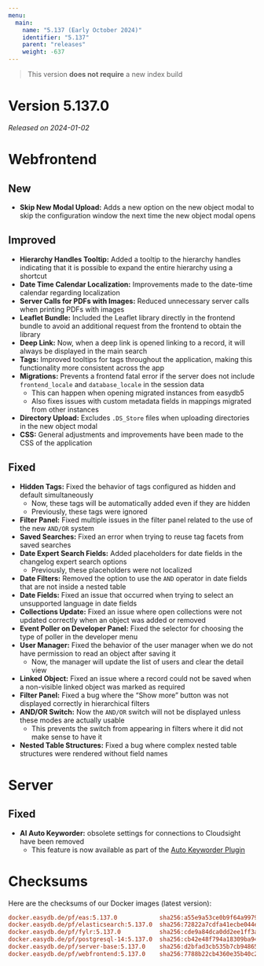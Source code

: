 ```yaml
---
menu:
  main:
    name: "5.137 (Early October 2024)"
    identifier: "5.137"
    parent: "releases"
    weight: -637
---
```


> This version **does not require** a new index build

# Version 5.137.0

*Released on 2024-01-02*


# Webfrontend

## New

- **Skip New Modal Upload:** Adds a new option on the new object modal to skip the configuration window the next time the new object modal opens

## Improved

- **Hierarchy Handles Tooltip:** Added a tooltip to the hierarchy handles indicating that it is possible to expand the entire hierarchy using a shortcut
- **Date Time Calendar Localization:** Improvements made to the date-time calendar regarding localization
- **Server Calls for PDFs with Images:** Reduced unnecessary server calls when printing PDFs with images
- **Leaflet Bundle:** Included the Leaflet library directly in the frontend bundle to avoid an additional request from the frontend to obtain the library
- **Deep Link:** Now, when a deep link is opened linking to a record, it will always be displayed in the main search
- **Tags:** Improved tooltips for tags throughout the application, making this functionality more consistent across the app
- **Migrations:** Prevents a frontend fatal error if the server does not include `frontend_locale` and `database_locale` in the session data
  - This can happen when opening migrated instances from easydb5
  - Also fixes issues with custom metadata fields in mappings migrated from other instances
- **Directory Upload:** Excludes `.DS_Store` files when uploading directories in the new object modal
- **CSS:** General adjustments and improvements have been made to the CSS of the application

## Fixed

- **Hidden Tags:** Fixed the behavior of tags configured as hidden and default simultaneously
  - Now, these tags will be automatically added even if they are hidden
  - Previously, these tags were ignored
- **Filter Panel:** Fixed multiple issues in the filter panel related to the use of the new `AND/OR` system
- **Saved Searches:** Fixed an error when trying to reuse tag facets from saved searches
- **Date Expert Search Fields:** Added placeholders for date fields in the changelog expert search options
  - Previously, these placeholders were not localized
- **Date Filters:** Removed the option to use the `AND` operator in date fields that are not inside a nested table
- **Date Fields:** Fixed an issue that occurred when trying to select an unsupported language in date fields
- **Collections Update:** Fixed an issue where open collections were not updated correctly when an object was added or removed
- **Event Poller on Developer Panel:** Fixed the selector for choosing the type of poller in the developer menu
- **User Manager:** Fixed the behavior of the user manager when we do not have permission to read an object after saving it
  - Now, the manager will update the list of users and clear the detail view
- **Linked Object:** Fixed an issue where a record could not be saved when a non-visible linked object was marked as required
- **Filter Panel:** Fixed a bug where the “Show more” button was not displayed correctly in hierarchical filters
- **AND/OR Switch:** Now the `AND/OR` switch will not be displayed unless these modes are actually usable
  - This prevents the switch from appearing in filters where it did not make sense to have it
- **Nested Table Structures:** Fixed a bug where complex nested table structures were rendered without field names


# Server

## Fixed

- **AI Auto Keyworder:** obsolete settings for connections to Cloudsight have been removed
  - This feature is now available as part of the [Auto Keyworder Plugin](/en/webfrontend/administration/base-config/auto_keyworder/)


# Checksums

Here are the checksums of our Docker images (latest version):

```ini
docker.easydb.de/pf/eas:5.137.0            sha256:a55e9a53ce0b9f64a997936c5f1419125825a036cd15bf0140e8b1080870c529
docker.easydb.de/pf/elasticsearch:5.137.0  sha256:72822a7cdfa41ecbe044e6fce90f2b2400db62f71fd9233e0d5845b0c7601823
docker.easydb.de/pf/fylr:5.137.0           sha256:cde9a84dca0dd2ee1ff3a2a3e22cb423c60344562b2ed6a1487c490ae0c892ad
docker.easydb.de/pf/postgresql-14:5.137.0  sha256:cb42e48f794a18309ba94e9bd24839b0b0d888d8e28865d0c3e80b8aef87844c
docker.easydb.de/pf/server-base:5.137.0    sha256:d2bfad3cb535b7cb9486514037f22dc865e8d1100435f4238448696cc437c5f3
docker.easydb.de/pf/webfrontend:5.137.0    sha256:7788b22cb4360e35b40c206f6be5a7b819b09c0fdf23bf5dc043453e8ea24750
```
